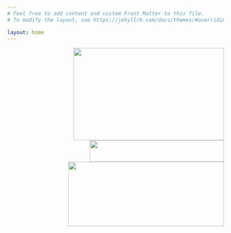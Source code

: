 ```yaml
---
# Feel free to add content and custom Front Matter to this file.
# To modify the layout, see https://jekyllrb.com/docs/themes/#overriding-theme-defaults

layout: home
---
```





<img style = "float: right;" src="/assets/images/Animated_mtn_plot.gif" width = "350" height = "215">

<img align = "right" style="clear: right;" src="/assets/images/animated_pos_hits.gif" width = "312" height = "50">

<img align = "right" style="clear: right;" src="/assets/images/gene expression.png" width = "362" height = "150">
